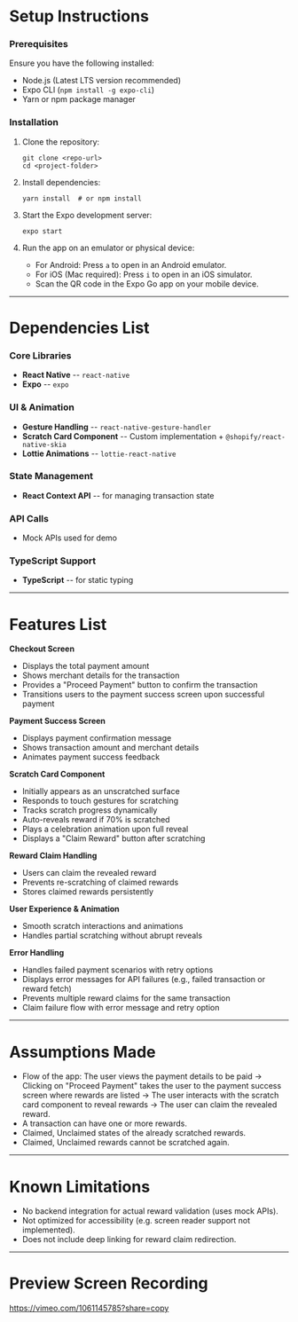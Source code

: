 # Setup Instructions

### Prerequisites

Ensure you have the following installed:

- Node.js (Latest LTS version recommended)
- Expo CLI (`npm install -g expo-cli`)
- Yarn or npm package manager

### Installation

1.  Clone the repository:

    ```
    git clone <repo-url>
    cd <project-folder>

    ```

2.  Install dependencies:

    ```
    yarn install  # or npm install

    ```

3.  Start the Expo development server:

    ```
    expo start

    ```

4.  Run the app on an emulator or physical device:
    - For Android: Press `a` to open in an Android emulator.
    - For iOS (Mac required): Press `i` to open in an iOS simulator.
    - Scan the QR code in the Expo Go app on your mobile device.

---

# Dependencies List

### Core Libraries

- **React Native** -- `react-native`
- **Expo** -- `expo`

### UI & Animation

- **Gesture Handling** -- `react-native-gesture-handler`
- **Scratch Card Component** -- Custom implementation + `@shopify/react-native-skia`
- **Lottie Animations** -- `lottie-react-native`

### State Management

- **React Context API** -- for managing transaction state

### API Calls

- Mock APIs used for demo

### TypeScript Support

- **TypeScript** -- for static typing

---

# Features List

**Checkout Screen**

- Displays the total payment amount
- Shows merchant details for the transaction
- Provides a "Proceed Payment" button to confirm the transaction
- Transitions users to the payment success screen upon successful payment

**Payment Success Screen**

- Displays payment confirmation message
- Shows transaction amount and merchant details
- Animates payment success feedback

**Scratch Card Component**

- Initially appears as an unscratched surface
- Responds to touch gestures for scratching
- Tracks scratch progress dynamically
- Auto-reveals reward if 70% is scratched
- Plays a celebration animation upon full reveal
- Displays a "Claim Reward" button after scratching

**Reward Claim Handling**

- Users can claim the revealed reward
- Prevents re-scratching of claimed rewards
- Stores claimed rewards persistently

**User Experience & Animation**

- Smooth scratch interactions and animations
- Handles partial scratching without abrupt reveals

**Error Handling**

- Handles failed payment scenarios with retry options
- Displays error messages for API failures (e.g., failed transaction or reward fetch)
- Prevents multiple reward claims for the same transaction
- Claim failure flow with error message and retry option

---

# Assumptions Made

- Flow of the app: The user views the payment details to be paid → Clicking on "Proceed Payment" takes the user to the payment success screen where rewards are listed → The user interacts with the scratch card component to reveal rewards → The user can claim the revealed reward.
- A transaction can have one or more rewards.
- Claimed, Unclaimed states of the already scratched rewards.
- Claimed, Unclaimed rewards cannot be scratched again.

---

# Known Limitations

- No backend integration for actual reward validation (uses mock APIs).
- Not optimized for accessibility (e.g. screen reader support not implemented).
- Does not include deep linking for reward claim redirection.

---

# Preview Screen Recording

https://vimeo.com/1061145785?share=copy
